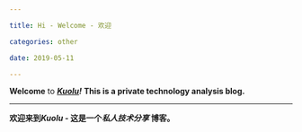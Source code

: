 ```yaml
---

title: Hi - Welcome - 欢迎

categories: other

date: 2019-05-11

---
```


**Welcome** to **_[Kuolu](http://kuo.lu/)!_** **This is a private technology analysis blog.**

---

**欢迎来到*Kuolu*  -  这是一个*私人技术分享* 博客。**